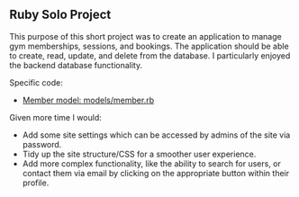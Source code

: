  ## Ruby Solo Project

This purpose of this short project was to create an application to manage gym memberships, sessions, and bookings. 
The application should be able to create, read, update, and delete from the database. I particularly enjoyed the backend database functionality.

Specific code:

 - [Member model: models/member.rb](models/member.rb)
 
Given more time I would:

 -  Add some site settings which can be accessed by admins of the site via password.
 -  Tidy up the site structure/CSS for a smoother user experience.
 -  Add more complex functionality, like the ability to search for users, or contact them via email by clicking on the     appropriate button within their profile.
